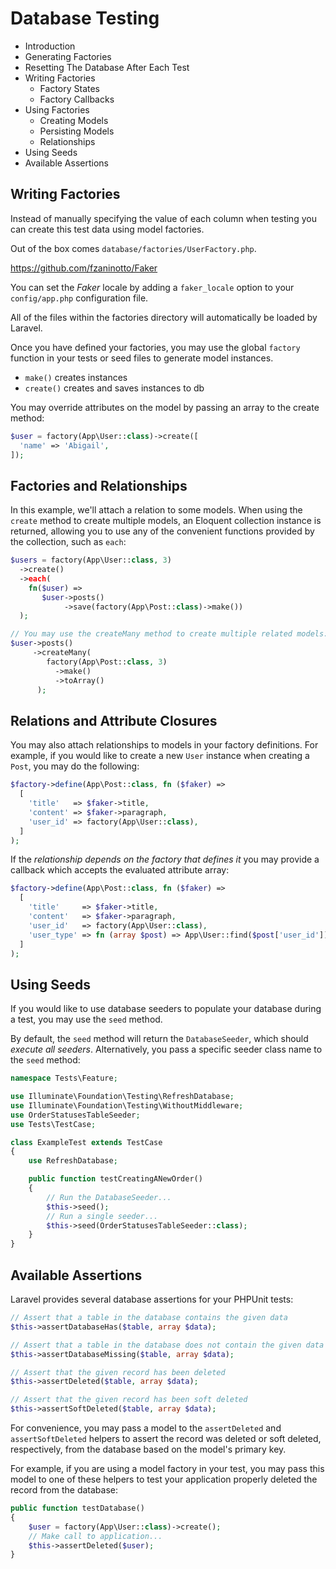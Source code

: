# Database Testing

* Introduction
* Generating Factories
* Resetting The Database After Each Test
* Writing Factories
  - Factory States
  - Factory Callbacks
* Using Factories
  - Creating Models
  - Persisting Models
  - Relationships
* Using Seeds
* Available Assertions



## Writing Factories

Instead of manually specifying the value of each column when testing you can create this test data using model factories. 

Out of the box comes `database/factories/UserFactory.php`.

https://github.com/fzaninotto/Faker

You can set the *Faker* locale by adding a `faker_locale` option to your `config/app.php` configuration file.

All of the files within the factories directory will automatically be loaded by Laravel.

Once you have defined your factories, you may use the global `factory` function in your tests or seed files to generate model instances.

* `make()` creates instances
* `create()` creates and saves instances to db


You may override attributes on the model by passing an array to the create method:

```php
$user = factory(App\User::class)->create([
  'name' => 'Abigail',
]);
```


## Factories and Relationships

In this example, we'll attach a relation to some models. When using the `create` method to create multiple models, an Eloquent collection instance is returned, allowing you to use any of the convenient functions provided by the collection, such as `each`:

```php
$users = factory(App\User::class, 3)
  ->create()
  ->each(
    fn($user) =>
       $user->posts()
            ->save(factory(App\Post::class)->make())
  );

// You may use the createMany method to create multiple related models:
$user->posts()
     ->createMany(
        factory(App\Post::class, 3)
          ->make()
          ->toArray()
      );
```


## Relations and Attribute Closures

You may also attach relationships to models in your factory definitions. For example, if you would like to create a new `User` instance when creating a `Post`, you may do the following:

```php
$factory->define(App\Post::class, fn ($faker) =>
  [
    'title'   => $faker->title,
    'content' => $faker->paragraph,
    'user_id' => factory(App\User::class),
  ]
);
```

If the *relationship depends on the factory that defines it* you may provide a callback which accepts the evaluated attribute array:

```php
$factory->define(App\Post::class, fn ($faker) =>
  [
    'title'     => $faker->title,
    'content'   => $faker->paragraph,
    'user_id'   => factory(App\User::class),
    'user_type' => fn (array $post) => App\User::find($post['user_id'])->type,
  ]
);
```

## Using Seeds

If you would like to use database seeders to populate your database during a test, you may use the `seed` method.

By default, the `seed` method will return the `DatabaseSeeder`, which should *execute all seeders*. Alternatively, you pass a specific seeder class name to the `seed` method:

```php
namespace Tests\Feature;

use Illuminate\Foundation\Testing\RefreshDatabase;
use Illuminate\Foundation\Testing\WithoutMiddleware;
use OrderStatusesTableSeeder;
use Tests\TestCase;

class ExampleTest extends TestCase
{
    use RefreshDatabase;

    public function testCreatingANewOrder()
    {
        // Run the DatabaseSeeder...
        $this->seed();
        // Run a single seeder...
        $this->seed(OrderStatusesTableSeeder::class);
    }
}
```


## Available Assertions

Laravel provides several database assertions for your PHPUnit tests:

```php
// Assert that a table in the database contains the given data
$this->assertDatabaseHas($table, array $data);

// Assert that a table in the database does not contain the given data
$this->assertDatabaseMissing($table, array $data);

// Assert that the given record has been deleted
$this->assertDeleted($table, array $data);

// Assert that the given record has been soft deleted
$this->assertSoftDeleted($table, array $data);
```


For convenience, you may pass a model to the `assertDeleted` and `assertSoftDeleted` helpers to assert the record was deleted or soft deleted, respectively, from the database based on the model's primary key.

For example, if you are using a model factory in your test, you may pass this model to one of these helpers to test your application properly deleted the record from the database:

```php
public function testDatabase()
{
    $user = factory(App\User::class)->create();
    // Make call to application...
    $this->assertDeleted($user);
}
```
